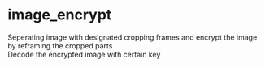 # image_encrypt
Seperating image with designated cropping frames and encrypt the image by reframing the cropped parts  
Decode the encrypted image with certain key
